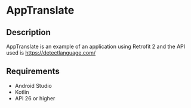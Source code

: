 # AppTranslate
## Description

AppTranslate is an example of an application using Retrofit 2 and the API used is https://detectlanguage.com/

## Requirements

* Android Studio
* Kotlin
* API 26 or higher
